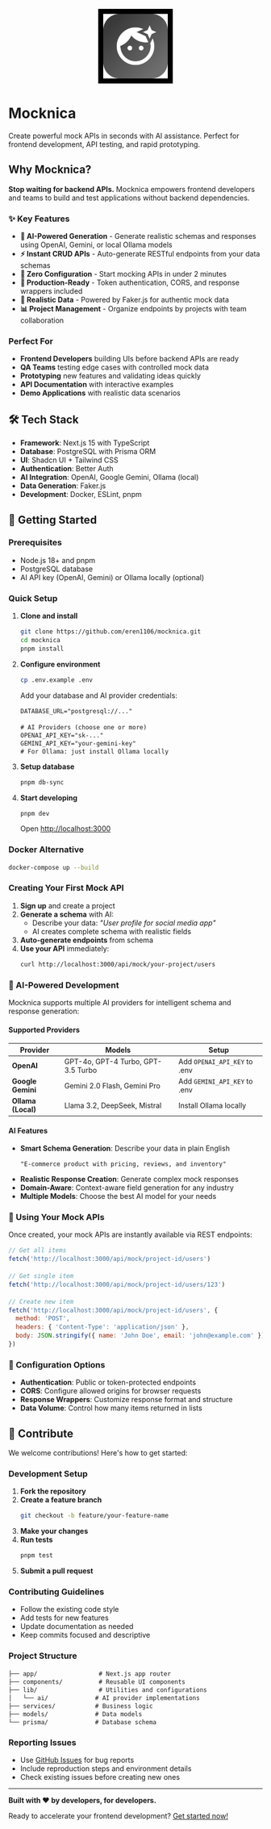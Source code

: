 <p align="center">
  <picture>
    <source srcset="public/icon-dark.png" media="(prefers-color-scheme: dark)">
    <img src="public/icon-light.png" alt="Mocknica Logo" width="128" style="background-color: #000; padding: 10px;"/>
  </picture>
</p>

# Mocknica 

Create powerful mock APIs in seconds with AI assistance. Perfect for frontend development, API testing, and rapid prototyping.

## Why Mocknica?

**Stop waiting for backend APIs.** Mocknica empowers frontend developers and teams to build and test applications without backend dependencies.

### ✨ Key Features

- **🤖 AI-Powered Generation** - Generate realistic schemas and responses using OpenAI, Gemini, or local Ollama models
- **⚡ Instant CRUD APIs** - Auto-generate RESTful endpoints from your data schemas
- **🎯 Zero Configuration** - Start mocking APIs in under 2 minutes
- **🔐 Production-Ready** - Token authentication, CORS, and response wrappers included
- **🎨 Realistic Data** - Powered by Faker.js for authentic mock data
- **📊 Project Management** - Organize endpoints by projects with team collaboration

### Perfect For

- **Frontend Developers** building UIs before backend APIs are ready
- **QA Teams** testing edge cases with controlled mock data
- **Prototyping** new features and validating ideas quickly
- **API Documentation** with interactive examples
- **Demo Applications** with realistic data scenarios

## 🛠️ Tech Stack

- **Framework**: Next.js 15 with TypeScript
- **Database**: PostgreSQL with Prisma ORM
- **UI**: Shadcn UI + Tailwind CSS
- **Authentication**: Better Auth
- **AI Integration**: OpenAI, Google Gemini, Ollama (local)
- **Data Generation**: Faker.js
- **Development**: Docker, ESLint, pnpm

## 🚀 Getting Started

### Prerequisites

- Node.js 18+ and pnpm
- PostgreSQL database
- AI API key (OpenAI, Gemini) or Ollama locally (optional)

### Quick Setup

1. **Clone and install**
   ```bash
   git clone https://github.com/eren1106/mocknica.git
   cd mocknica
   pnpm install
   ```

2. **Configure environment**
   ```bash
   cp .env.example .env
   ```
   
   Add your database and AI provider credentials:
   ```env
   DATABASE_URL="postgresql://..."
   
   # AI Providers (choose one or more)
   OPENAI_API_KEY="sk-..."
   GEMINI_API_KEY="your-gemini-key"
   # For Ollama: just install Ollama locally
   ```

3. **Setup database**
   ```bash
   pnpm db-sync
   ```

4. **Start developing**
   ```bash
   pnpm dev
   ```
   
   Open [http://localhost:3000](http://localhost:3000)

### Docker Alternative

```bash
docker-compose up --build
```

### Creating Your First Mock API

1. **Sign up** and create a project
2. **Generate a schema** with AI:
   - Describe your data: *"User profile for social media app"*
   - AI creates complete schema with realistic fields
3. **Auto-generate endpoints** from schema
4. **Use your API** immediately:
   ```bash
   curl http://localhost:3000/api/mock/your-project/users
   ```

### 🤖 AI-Powered Development

Mocknica supports multiple AI providers for intelligent schema and response generation:

#### Supported Providers

| Provider | Models | Setup |
|----------|--------|-------|
| **OpenAI** | GPT-4o, GPT-4 Turbo, GPT-3.5 Turbo | Add `OPENAI_API_KEY` to .env |
| **Google Gemini** | Gemini 2.0 Flash, Gemini Pro | Add `GEMINI_API_KEY` to .env |
| **Ollama (Local)** | Llama 3.2, DeepSeek, Mistral | Install Ollama locally |

#### AI Features

- **Smart Schema Generation**: Describe your data in plain English
  ```text
  "E-commerce product with pricing, reviews, and inventory"
  ```
- **Realistic Response Creation**: Generate complex mock responses
- **Domain-Aware**: Context-aware field generation for any industry
- **Multiple Models**: Choose the best AI model for your needs

### 📡 Using Your Mock APIs

Once created, your mock APIs are instantly available via REST endpoints:

```javascript
// Get all items
fetch('http://localhost:3000/api/mock/project-id/users')

// Get single item
fetch('http://localhost:3000/api/mock/project-id/users/123')

// Create new item
fetch('http://localhost:3000/api/mock/project-id/users', {
  method: 'POST',
  headers: { 'Content-Type': 'application/json' },
  body: JSON.stringify({ name: 'John Doe', email: 'john@example.com' })
})
```

### 🔧 Configuration Options

- **Authentication**: Public or token-protected endpoints
- **CORS**: Configure allowed origins for browser requests
- **Response Wrappers**: Customize response format and structure
- **Data Volume**: Control how many items returned in lists

## 🤝 Contribute

We welcome contributions! Here's how to get started:

### Development Setup

1. **Fork the repository**
2. **Create a feature branch**
   ```bash
   git checkout -b feature/your-feature-name
   ```
3. **Make your changes**
4. **Run tests**
   ```bash
   pnpm test
   ```
5. **Submit a pull request**

### Contributing Guidelines

- Follow the existing code style
- Add tests for new features
- Update documentation as needed
- Keep commits focused and descriptive

### Project Structure

```
├── app/                 # Next.js app router
├── components/          # Reusable UI components
├── lib/                 # Utilities and configurations
│   └── ai/             # AI provider implementations
├── services/           # Business logic
├── models/             # Data models
└── prisma/             # Database schema
```

### Reporting Issues

- Use [GitHub Issues](https://github.com/eren1106/mocknica/issues) for bug reports
- Include reproduction steps and environment details
- Check existing issues before creating new ones

---

**Built with ❤️ by developers, for developers.**

Ready to accelerate your frontend development? [Get started now!](https://github.com/eren1106/mocknica)
